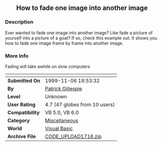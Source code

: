 ﻿<div align="center">

## How to fade one image into another image


</div>

### Description

Ever wanted to fade one image into another image? Like fade a picture of yourself into a picture of a goat? If so, check this example out. It shows you how to fade one image frame by frame into another image.
 
### More Info
 
Fading will take awhile on slow computers


<span>             |<span>
---                |---
**Submitted On**   |1999-11-06 18:53:32
**By**             |[Patrick Gillespie](https://github.com/Planet-Source-Code/PSCIndex/blob/master/ByAuthor/patrick-gillespie.md)
**Level**          |Unknown
**User Rating**    |4.7 (47 globes from 10 users)
**Compatibility**  |VB 5\.0, VB 6\.0
**Category**       |[Miscellaneous](https://github.com/Planet-Source-Code/PSCIndex/blob/master/ByCategory/miscellaneous__1-1.md)
**World**          |[Visual Basic](https://github.com/Planet-Source-Code/PSCIndex/blob/master/ByWorld/visual-basic.md)
**Archive File**   |[CODE\_UPLOAD1716\.zip](https://github.com/Planet-Source-Code/patrick-gillespie-how-to-fade-one-image-into-another-image__1-4382/archive/master.zip)








